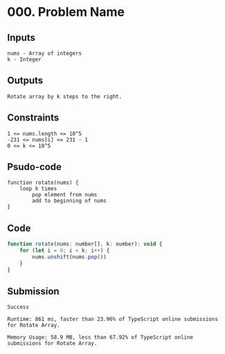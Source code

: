 # 000. Problem Name
## Inputs

    nums - Array of integers
    k - Integer

## Outputs

    Rotate array by k steps to the right.

## Constraints

    1 <= nums.length <= 10^5
    -231 <= nums[i] <= 231 - 1
    0 <= k <= 10^5


## Psudo-code

    function rotate(nums) {
        loop k times
            pop element from nums
            add to beginning of nums            
    }

## Code

```js
function rotate(nums: number[], k: number): void {
    for (let i = 0; i < k; i++) {
        nums.unshift(nums.pop())
    } 
}
```

## Submission

    Success
    
    Runtime: 861 ms, faster than 23.96% of TypeScript online submissions for Rotate Array.
    
    Memory Usage: 58.9 MB, less than 67.92% of TypeScript online submissions for Rotate Array.